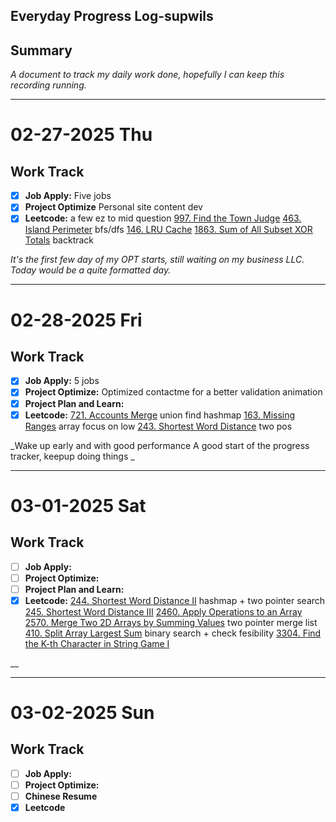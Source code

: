 
## Everyday Progress Log-supwils

## Summary
_A document to track my daily work done, hopefully I can keep this recording running._

---
# 02-27-2025 Thu
## Work Track
- [x] **Job Apply:** Five jobs
- [x] **Project Optimize** Personal site content dev
- [x] **Leetcode:** a few ez to mid question
    [997. Find the Town Judge](https://leetcode.com/problems/find-the-town-judge/description/) 
    [463. Island Perimeter](https://leetcode.com/problems/island-perimeter/) bfs/dfs
	[146. LRU Cache](https://leetcode.com/problems/lru-cache/description/) 
	[1863. Sum of All Subset XOR Totals](https://leetcode.com/problems/sum-of-all-subset-xor-totals/description/) backtrack

_It's the first few day of my OPT starts, still waiting on my business LLC. Today would be a quite formatted day._

---

# 02-28-2025 Fri
## Work Track
- [x] **Job Apply:** 5 jobs
- [x] **Project Optimize:** Optimized contactme for a better validation animation
- [x] **Project Plan and Learn:**
- [x] **Leetcode:** 
	 [721. Accounts Merge](https://leetcode.com/problems/accounts-merge/description/) union find hashmap
	 [163. Missing Ranges](https://leetcode.com/problems/missing-ranges/description/) array focus on low 
	 [243. Shortest Word Distance](https://leetcode.com/problems/shortest-word-distance/description/) two pos

_Wake up early and with good performance
A good start of the progress tracker, keepup doing things
_

---

# 03-01-2025 Sat
## Work Track
- [ ] **Job Apply:** 
- [ ] **Project Optimize:** 
- [ ] **Project Plan and Learn:**
- [x] **Leetcode:** 
	 [244. Shortest Word Distance II](https://leetcode.com/problems/shortest-word-distance-ii/description/) hashmap + two pointer search
	 [245. Shortest Word Distance III](https://leetcode.com/problems/shortest-word-distance-iii/description/)
	 [2460. Apply Operations to an Array](https://leetcode.com/problems/apply-operations-to-an-array/description/)
	 [2570. Merge Two 2D Arrays by Summing Values](https://leetcode.com/problems/merge-two-2d-arrays-by-summing-values/description/) two pointer merge list
	 [410. Split Array Largest Sum](https://leetcode.com/problems/split-array-largest-sum/description/) binary search + check fesibility
	 [3304. Find the K-th Character in String Game I](https://leetcode.com/problems/find-the-k-th-character-in-string-game-i/)

__

---
# 03-02-2025 Sun
## Work Track
- [ ] **Job Apply:** 
- [ ] **Project Optimize:** 
- [ ] **Chinese Resume**
- [x] **Leetcode** 